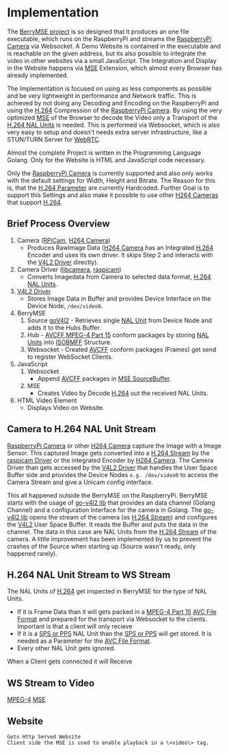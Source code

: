 # Implementation

The [BerryMSE project](https://github.com/Ch3ri0ur/berrymse) is so designed that it produces an one file executable, which runs on the RaspberryPi and streams the [RaspberryPi Camera](Theory/Camera%20and%20Driver/rpicamera.md) via Websocket. A Demo Website is contained in the executable and is reachable on the given address, but its also possible to integrate the video in other websites via a small JavaScript. The Integration and Display in the Website happens via [MSE](Theory/Video/mse.md) Extension, which almost every Browser has already implemented.

The Implementation is focused on using as less components as possible and be very lightweight in performance and Network traffic. This is achieved by not doing any Decoding and Encoding on the RaspberryPi and using the [H.264](Theory/Video/h264.md) Compression of the [RaspberryPi Camera](Theory/Camera%20and%20Driver/rpicamera.md). By using the very optimized [MSE](Theory/Video/mse.md) of the Browser to decode the Video only a Transport of the [H.264 NAL Units](Theory/Video/h264.md) is needed. This is performed via Websocket, which is also very easy to setup and doesn't needs extra server infrastructure, like a STUN/TURN Server for [WebRTC](Research/webRTC.md).

Almost the complete Project is written in the Programming Language Golang. Only for the Website is HTML and JavaScript code necessary.

Only the [RaspberryPi Camera](Theory/Camera%20and%20Driver/rpicamera.md) is currently supported and also only works with the default settings for Width, Height and Bitrate. The Reason for this is, that the [H.264 Parameter](Theory/Video/h264.md) are currently Hardcoded. Further Goal is to support this Settings and also make it possible to use other [H264 Cameras](Theory/Camera%20and%20Driver/h264camera.md) that support [H.264](Theory/Video/h264.md).

## Brief Process Overview

1. Camera ([RPiCam](Theory/Camera%20and%20Driver/rpicamera.md), [H264 Camera](Theory/Camera%20and%20Driver/h264camera.md))
    - Produces RawImage Data ([H264 Camera](Theory/Camera%20and%20Driver/h264camera.md) has an Integrated [H.264](Theory/Video/h264.md) Encoder and uses its own driver. It skips Step 2 and interacts with the [V4L2 Driver](Theory/Camera%20and%20Driver/v4l2.md) directly).
2. Camera Driver ([libcamera](Theory/Camera%20and%20Driver/libcamera.md), [raspicam](Theory/Camera%20and%20Driver/legacycameraStack.md))
    - Converts Imagedata from Camera to selected data format, [H.264 NAL Units](Theory/Video/h264.md).
3. [V4L2 Driver](Theory/Camera%20and%20Driver/v4l2.md)
    - Stores Image Data in Buffer and provides Device Interface on the Device Node, ``/dev/video0``.
4. BerryMSE
    1. Source [goV4l2](Theory/Camera%20and%20Driver/goV4l2.md)
            - Retrieves single [NAL Unit](Theory/Video/h264.md) from Device Node and adds it to the Hubs Buffer.
    2. Hub
            - [AVCFF MPEG-4 Part 15](Theory/Video/mpeg4.md) conform packages by storing [NAL Units](Theory/Video/h264.md) into [ISOBMFF](Theory/Video/mpeg4.md) Structure. 
    3. Websocket
            - Created [AVCFF](Theory/Video/avcff.md) conform packages (Frames) get send to register WebSocket Clients. 
5. JavaScript
    1. Websocket
        - Append [AVCFF](Theory/Video/avcff.md) packages in [MSE SourceBuffer](Theory/Video/mse.md).
    2. MSE
        - Creates Video by Decode [H.264](Theory/Video/h264.md) out the received NAL Units.
6. HTML Video Element
    - Displays Video on Website.

## Camera to H.264 NAL Unit Stream

[RaspberryPi Camera](Theory/Camera%20and%20Driver/rpicamera.md) or other [H264 Camera](Theory/Camera%20and%20Driver/h264camera.md) capture the Image with a Image Sensor. This captured Image gets converted into a [H.264 Stream](Theory/Video/h264.md) by the [raspicam Driver](Theory/Camera%20and%20Driver/legacycameraStack.md) or the integrated Encoder by [H264 Camera](Theory/Camera%20and%20Driver/h264camera.md). The Camera Driver than gets accessed by the [V4L2 Driver](Theory/Camera%20and%20Driver/v4l2.md) that handles the User Space Buffer side and provides the Device Nodes ``e.g. /dev/video0`` to access the Camera Stream and give a Unicam config interface.

This all happened outside the BerryMSE on the RaspberryPi. BerryMSE starts with the usage of [go-v4l2 lib](Theory/Camera%20and%20Driver/goV4l2.md) that provides an data channel (Golang Channel) and a configuration Interface for the camera in Golang. The [go-v4l2 lib](Theory/Camera%20and%20Driver/goV4l2.md) opens the stream of the camera (as [H.264 Stream](Theory/Video/h264.md)) and configures the [V4L2](Theory/Camera%20and%20Driver/v4l2.md) User Space Buffer.
It reads the Buffer and puts the data in the channel. The data in this case are NAL Units from the [H.264 Stream](Theory/Video/h264.md) of the camera. A little improvement has been implemented by us to prevent the crashes of the Source when starting up (Source wasn't ready, only happened rarely).

## H.264 NAL Unit Stream to WS Stream

The NAL Units of [H.264](Theory/Video/h264.md) get inspected in BerryMSE for the type of NAL Units.

- If it is Frame Data than it will gets packed in a [MPEG-4 Part 15](Theory/Video/mpeg4.md) [AVC File Format](Theory/Video/avcff.md) and prepared for the transport via Websocket to the clients. Important is that a client will only recieve
- If it is a [SPS or PPS](Theory/Video/h264.md) NAL Unit than the [SPS or PPS](Theory/Video/h264.md) will get stored. It is needed as a Parameter for the [AVC File Format](Theory/Video/avcff.md).
- Every other NAL Unit gets ignored.

When a Client gets connected it will Receive

## WS Stream to Video

[MPEG-4](Theory/Video/mpeg4.md)
[MSE](Theory/Video/mse.md)


## Website
    Gets Http Served Website
    Client side the MSE is used to enable playback in a \<video\> tag.


